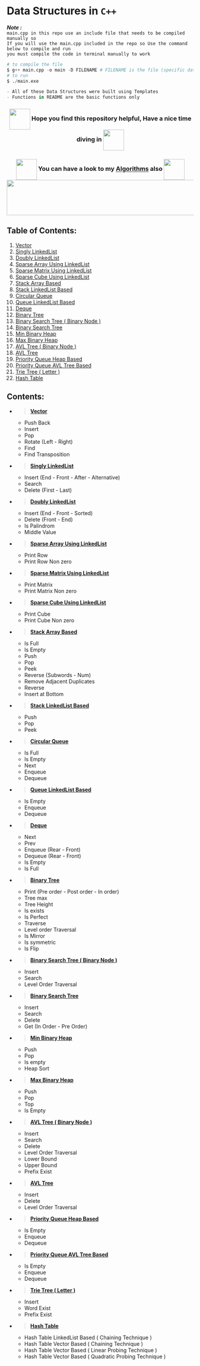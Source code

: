 # Data Structures in `C++`

***Note :*** <br>
`main.cpp in this repo use an include file that needs to be compiled manually so`<br>
`If you will use the main.cpp included in the repo so Use the command below to compile and run`<br>
`you must compile the code in terminal manually to work`

```python
# to compile the file
$ g++ main.cpp -o main -D FILENAME # FILENAME is the file (specific data sturcture from include.h file) you want to use
# to run
$ ./main.exe 
```

```python
- All of these Data Structures were built using Templates
- Functions in README are the basic functions only
```

<h3 align="center"><img align="center" src="https://img.icons8.com/?size=512&id=114499&format=png" height="56" width="56"> Hope you find this repository helpful, Have a nice time diving in <img align="center" src="https://img.icons8.com/?size=512&id=114499&format=png" height="56" width="56">

<!-- <h3 align="center"><img align="center" src="https://img.icons8.com/?size=512&id=114499&format=png" height="56" width="56"> You can have a look to my <a href="https://github.com/Ali-Elshorpagi/math_algorithms"> Math Algorithms </a> also <img align="center" src="https://img.icons8.com/?size=512&id=114499&format=png" height="56" width="56">
<h3 align="center"><img align="center" src="https://img.icons8.com/?size=512&id=21501&format=png" height="56" width="56"> Wait for Algorithms -->
<h3 align="center"><img align="center" src="https://img.icons8.com/?size=512&id=114499&format=png" height="56" width="56"> You can have a look to my <a href="https://github.com/Ali-Elshorpagi/algorithms"> Algorithms</a> also <img align="center" src="https://img.icons8.com/?size=512&id=114499&format=png" height="56" width="56">

<img src="https://github.com/Govindv7555/Govindv7555/blob/main/49e76e0596857673c5c80c85b84394c1.gif" width=1100px height=95px>


## Table of Contents:
   1. [Vector](#1) 
   1. [Singly LinkedList](#2) 
   1. [Doubly LinkedList](#3) 
   1. [Sparse Array Using LinkedList](#4) 
   1. [Sparse Matrix Using LinkedList](#5) 
   1. [Sparse Cube Using LinkedList](#6) 
   1. [Stack Array Based](#7) 
   1. [Stack LinkedList Based](#8) 
   1. [Circular Queue](#9) 
   1. [Queue LinkedList Based](#10) 
   1. [Deque](#11) 
   1. [Binary Tree](#12) 
   1. [Binary Search Tree ( Binary Node )](#13) 
   1. [Binary Search Tree](#14) 
   1. [Min Binary Heap](#15) 
   1. [Max Binary Heap](#16)
   1. [AVL Tree ( Binary Node )](#17) 
   1. [AVL Tree](#18) 
   1. [Priority Queue Heap Based](#19) 
   1. [Priority Queue AVL Tree Based](#20) 
   1. [Trie Tree ( Letter )](#21) 
   1. [Hash Table](#22) 

## Contents:

- > <a id="1"></a>[**Vector**](header/Vector.h)
     - Push Back
     - Insert
     - Pop
     - Rotate (Left - Right)
     - Find
     - Find Transposition
- > <a id="2"></a>[**Singly LinkedList**](header/Singly_LinkedList.h)
     - Insert (End - Front - After - Alternative)
     - Search
     - Delete (First - Last)
- > <a id="3"></a>[**Doubly LinkedList**](header/Doubly_LinkedList.h)
     - Insert (End - Front - Sorted)
     - Delete (Front - End)
     - Is Palindrom
     - Middle Value
- > <a id="4"></a>[**Sparse Array Using LinkedList**](header/Sparse_Array.h)
     - Print Row
     - Print Row Non zero
- > <a id="5"></a>[**Sparse Matrix Using LinkedList**](header/Sparse_Matrix.h)
     - Print Matrix
     - Print Matrix Non zero
- > <a id="6"></a>[**Sparse Cube Using LinkedList**](header/Sparse_Cube.h)
     - Print Cube
     - Print Cube Non zero
- > <a id="7"></a>[**Stack Array Based**](header/Stack_Array_Based.h)
     - Is Full
     - Is Empty
     - Push
     - Pop
     - Peek
     - Reverse (Subwords - Num)
     - Remove Adjacent Duplicates
     - Reverse
     - Insert at Bottom
- > <a id="8"></a>[**Stack LinkedList Based**](header/Stack_LinkedList_Based.h)
     - Push
     - Pop
     - Peek
- > <a id="9"></a>[**Circular Queue**](header/Circular_Queue.h)
     - Is Full
     - Is Empty
     - Next
     - Enqueue
     - Dequeue
- > <a id="10"></a>[**Queue LinkedList Based**](header/Queue_LinkedList_Based.h)
     - Is Empty
     - Enqueue
     - Dequeue
- > <a id="11"></a>[**Deque**](header/Deque.h)
     - Next
     - Prev
     - Enqueue (Rear - Front)
     - Dequeue (Rear - Front)
     - Is Empty
     - Is Full
- > <a id="12"></a>[**Binary Tree**](header/Binary_Tree.h)
     - Print (Pre order - Post order - In order)
     - Tree max
     - Tree Height
     - Is exists
     - Is Perfect
     - Traverse
     - Level order Traversal
     - Is Mirror
     - Is symmetric
     - Is Flip
- > <a id="13"></a>[**Binary Search Tree ( Binary Node )**](header/Binary_Search_Tree_v2.h)
     - Insert
     - Search
     - Level Order Traversal
- > <a id="14"></a>[**Binary Search Tree**](header/Binary_Search_Tree.h)
     - Insert
     - Search
     - Delete
     - Get (In Order - Pre Order)
- > <a id="15"></a>[**Min Binary Heap**](header/Min_Heap.h)
     - Push
     - Pop
     - Is empty
     - Heap Sort
- > <a id="16"></a>[**Max Binary Heap**](header/Max_Heap.h)
     - Push
     - Pop
     - Top
     - Is Empty
- > <a id="17"></a>[**AVL Tree ( Binary Node )**](header/AVL_Tree.h)
     - Insert
     - Search
     - Delete
     - Level Order Traversal
     - Lower Bound
     - Upper Bound
     - Prefix Exist
- > <a id="18"></a>[**AVL Tree**](header/AVL_Tree_v2.h)
     - Insert
     - Delete
     - Level Order Traversal
- > <a id="19"></a>[**Priority Queue Heap Based**](header/Priority_Queue_Heap_Based.h)
     - Is Empty
     - Enqueue
     - Dequeue
- > <a id="20"></a>[**Priority Queue AVL Tree Based**](header/Priority_Queue_AVLT_Based.h)
     - Is Empty
     - Enqueue
     - Dequeue
- > <a id="21"></a>[**Trie Tree ( Letter )**](header/Trie_Tree.h)
     - Insert
     - Word Exist
     - Prefix Exist
- > <a id="22"></a>[**Hash Table**](https://github.com/Ali-Elshorpagi/Data_Structures/tree/main/source/Hash_Table)
    - Hash Table LinkedList Based ( Chaining Technique )
    - Hash Table Vector Based ( Chaining Technique )
    - Hash Table Vector Based ( Linear Probing Technique )
    - Hash Table Vector Based ( Quadratic Probing Technique )
